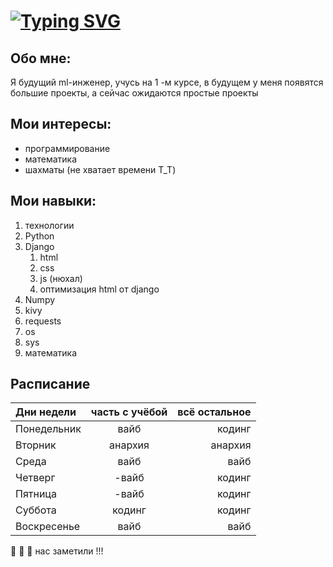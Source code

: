 # [![Typing SVG](https://readme-typing-svg.herokuapp.com?font=Oswald&size=32&pause=1000&color=F70C0C&background=C146FF00&repeat=false&width=435&height=70&lines=%D0%AF+%D0%98%D0%B2%D0%B0%D0%BD%D0%BE%D0%B2+%D0%92%D0%BB%D0%B0%D0%B4%D0%B8%D1%81%D0%BB%D0%B0%D0%B2;%D0%94%D0%BE%D0%B1%D1%80%D0%BE+%D0%BF%D0%BE%D0%B6%D0%B0%D0%BB%D0%BE%D0%B2%D0%B0%D1%82%D1%8C+%D0%B2+%D0%BC%D0%BE%D0%B9+%D0%BF%D1%80%D0%BE%D1%84%D0%B8%D0%BB%D1%8C)](https://git.io/typing-svg)

## Обо мне:
Я будущий ml-инженер, учусь на 1 -м курсе, в будущем у меня появятся большие проекты, а сейчас ожидаются простые проекты

## Мои интересы:
- программирование
- математика
- шахматы (не хватает времени T_T)

## Мои навыки:
1. технологии
  1. Python
  2. Django
     1. html
     2. css
     3. js (нюхал)
     4. оптимизация html от django 
  4. Numpy
  5. kivy
  6. requests
  7. os
  8. sys
2. математика

## Расписание
| Дни недели | часть с учёбой | всё остальное |
|:------------|:------:|-------:|
| Понедельник |   вайб | кодинг |
| Вторник     |   анархия | анархия |
| Среда       |   вайб |  вайб  |
| Четверг     |   -вайб | кодинг |
| Пятница     |   -вайб | кодинг |
| Суббота     | кодинг | кодинг |
| Воскресенье | вайб   |  вайб  |

:bug: :bug: :bug: нас заметили !!!
